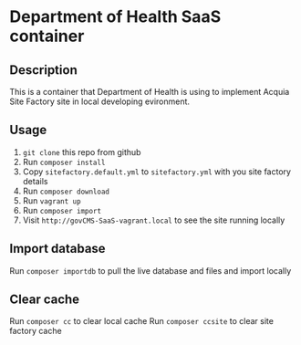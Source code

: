 # Department of Health SaaS container

## Description

This is a container that Department of Health is using to implement Acquia Site Factory site in local developing evironment.

## Usage

1. ```git clone``` this repo from github
2. Run ```composer install```
3. Copy ```sitefactory.default.yml``` to ```sitefactory.yml``` with you site factory details
4. Run ```composer download```
5. Run ```vagrant up```
6. Run ```composer import```
7. Visit ```http://govCMS-SaaS-vagrant.local``` to see the site running locally

## Import database

Run ```composer importdb``` to pull the live database and files and import locally

## Clear cache

Run ```composer cc``` to clear local cache
Run ```composer ccsite``` to clear site factory cache
